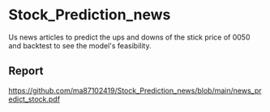 # Stock_Prediction_news
Us news articles to predict the ups and downs of the stick price of 0050 and backtest to see the model's feasibility.

## Report
https://github.com/ma87102419/Stock_Prediction_news/blob/main/news_predict_stock.pdf


  
